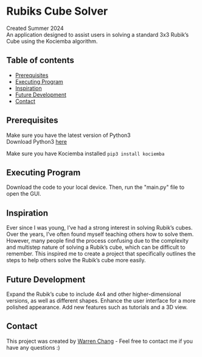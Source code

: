 # Rubiks Cube Solver

Created Summer 2024<br>
An application designed to assist users in solving a standard 3x3 Rubik’s Cube using the Kociemba algorithm.  

## Table of contents
* [Prerequisites](#prerequisites)
* [Executing Program](#executing-program)
* [Inspiration](#inspiration)
* [Future Development](#future-development)
* [Contact](#contact)


## Prerequisites

Make sure you have the latest version of Python3 <br>
Download Python3 [here](https://www.python.org/downloads/)

Make sure you have Kociemba installed
```pip3 install kociemba```


## Executing Program

Download the code to your local device. Then, run the "main.py" file to open the GUI. 

## Inspiration

Ever since I was young, I’ve had a strong interest in solving Rubik’s cubes. Over the years, I’ve often found myself teaching others how to solve them. However, many people find the process confusing due to the complexity and multistep nature of solving a Rubik’s cube, which can be difficult to remember. This inspired me to create a project that specifically outlines the steps to help others solve the Rubik’s cube more easily.

## Future Development

Expand the Rubik’s cube to include 4x4 and other higher-dimensional versions, as well as different shapes. Enhance the user interface for a more polished appearance. Add new features such as tutorials and a 3D view. 

## Contact

This project was created by [Warren Chang](https://www.linkedin.com/in/warren-chang-215644229/) - Feel free to contact me if you have any questions :)

